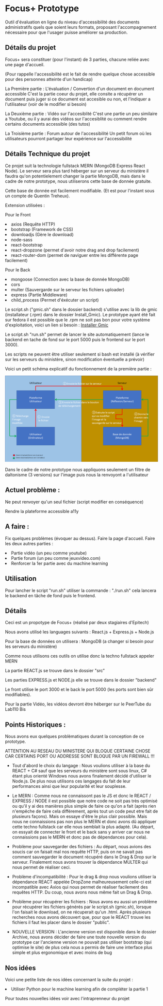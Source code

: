 <h1>Focus+ Prototype</h1>

<p>Outil d'évaluation en ligne du niveau d'accessibilité des documents administratifs quels que soient leurs formats, proposant l'accompagnement nécessaire pour que l'usager puisse améliorer sa production.</p>

<h2>Détails du projet</h2>

<p>Focus+ sera constituer (pour l'instant) de 3 parties, chacune reliée avec une page d'accueil.

(Pour rappelle l'accessibilité est le fait de rendre quelque chose accessible pour des personnes atteinte d'un handicap)

La Première partie : L'évaluation / Convertion d'un document en document accessible
    C'est la partie coeur du projet, elle consite a récupérer un document puis juger si ce document est accesible ou non, et l'indiquer a l'utilisateur (voir de le modifier si besoin)
    
La Deuxième partie : Vidéo sur l'accesiblité
    C'est une partie un peu similaire a Youtube, ou il y aurai des vidéos sur l'accesiblité ou comment rendre certains documents accessible (des tutos)
    
La Troisième partie : Forum autour de l'accessibilité
    Un petit forum où les utilisateurs pourront partager leur expérience sur l'accessibilité</p>


<h2>Détails Technique du projet</h2>

<p>Ce projet suit la technologie fullstack MERN (MongoDB Express React Node).
Le serveur sera plus tard héberger sur un serveur du ministère il faudra qu'on potentielement changer la partie MongoDB, mais dans le cadre de notre prototype, nous utiliserons cette base de donnée gratuite.

Cette base de donnée est facilement modifiable. (Et est pour l'instant sous un compte de Quentin Treheux).</p>

<p>Extension utilisées :</p>
    <p>Pour le Front</p>
        <li>axios (Requête HTTP)</li>
        <li>bootstrap (Framework de CSS)</li>
        <li>downloadjs (Gère le download)</li>
        <li>node-sass</li>
        <li>react-bootstrap</li>
        <li>react-dropzone (permet d'avoir notre drag and drop facilement)</li>
        <li>react-router-dom (permet de naviguer entre les différente page facilement)</li>
    <p></p>
    <p>Pour le Back</p>
        <li> mongoose (Connection avec la base de donnée MongoDB)</li>
        <li>cors</li>
        <li>multer (Sauvergarde sur le serveur les fichiers uploader)</li>
        <li>express (Partie Middleware)</li>
        <li>child_process (Permet d'éxécuter un script)</li>

<p></p>
<p>Le script.sh ("gmic.sh" dans le dossier backend) s'utilise avec la lib de gmic (installateur (.rpm) dans le dossier Install_Gmic). Le prototype ayant été fait sur fedora il est possible que le .rpm ne soit pas bon pour votre système d'exploitation, voici un lien si besoin : <a href="https://gmic.eu/download.html">Installer Gmic</a> </p>
<p>Le script.sh "run.sh" permet de lancer le site automatiquement (lance le backend en tache de fond sur le port 5000 puis le frontend sur le port 3000).</p>
<p>Les scripts ne peuvent être utiliser seulement si bash est installé (à vérifier sur les serveurs du ministère, sinon modification éventuelle a prévoir)</p>

<p>Voici un petit schéma explicatif du fonctionnement de la première partie :</p>

![schema_explicatif](schema_explicatif.png)

<p>Dans le cadre de notre prototype nous appliquons seulement un filtre de daltonisme (3 versions) sur l'image puis nous la renvoyont a l'utilisateur</p>

<h2>Actuel problème :</h2>
<p>Ne peut renvoyer qu'un seul fichier (script modifier en conséquence)</p>
<p>Rendre la plateforme accessible a11y</p>

<h2>A faire :</h2>
<p>Fix quelques problèmes (évoquer au dessus).
Faire la page d'accueil.
Faire les deux autres parties :</p>
    <li>Partie vidéo (un peu comme youtube)</li>
    <li>Partie forum (un peu comme jeuxvideo.com)</li>
    <li>Renforcer la 1er partie avec du machine learning</li>

<h2>Utilisation</h2>

<p> Pour lancher le script "run.sh" utiliser la commande : "./run.sh" cela lancera le backend en tâche de fond puis le frontend.</p>

<h2>Détails</h2>

<p>Ceci est un propotype de Focus+ (réalisé par deux stagiaires d'Epitech)</p>
<p>Nous avons utilisé les languages suivants : React.js + Express.js + Node.js</p>
<p>Pour la base de données on utilisera : MongoDB (a changer si besoin pour les serveurs du ministère)</p>
<p>Comme nous utilisons ces outils on utilise donc la techno fullstack appeler MERN</p>
<p>La partie REACT.js se trouve dans le dossier "src"</p>
<p>Les parties EXPRESS.js et NODE.js elle se trouve dans le dossier "backend"</p>
<p>Le front utilise le port 3000 et le back le port 5000 (les ports sont bien sûr modifiables).</p>

<p>Pour la partie Vidéo, les vidéos devront être héberger sur le PeerTube du Lab110 Bis</p>

<h2>Points Historiques :</h2>
<p>Nous avons eux quelques problèmatiques durant la conception de ce prototype.</p>
<p>ATTENTION AU RESEAU DU MINISTERE QUI BLOQUE CERTAINE CHOSE CAR CERTAINS PORT OU ADDRESSE SONT BLOQUE PAR UN FIREWALL !!!</p>

- Tout d'abord le choix du langage :
Nous voulions utiliser à la base du REACT + C# sauf que les serveurs du ministère sont sous linux, C# étant plus orienté Windows nous avons finalement décidé d'utiliser le Node.js.
De plus nous utilisons ces langages du fait de leur performances ainsi que leur popularité et leur souplesse.

- Le MERN :
Comme nous ne connaissont pas le JS et donc le REACT / EXPRESS / NODE il est possible que notre code ne soit pas très optimisé ou qu'il y ai des manières plus simple de faire ce qu'on a fait (après rien n'empêche de faire cela différement, après tout un code peut etre fait de plusieurs façons). Mais on essaye d'être le plus clair possible.
Mais nous ne connaissions pas non plus le MERN et donc avons dû appliquer cette techno fullstack car elle nous semblait la plus adapté. (Au départ, on essyait de connecter le front et le back sans y arriver car nous ne connaissions pas le MERN et donc pas de dépendances pour cela).

- Problème pour sauvegarder des fichiers :
Au départ, nous avions des soucis car on faisait mal nos requête HTTP, puis on ne savait pas comment sauvegarder le document récupéré dans le Drag & Drop sur le serveur.
Finalement nous avons trouver la dépendance MULTER qui nous permet de réaliser ceci.

- Problème d'incompatibilité :
Pour le drag & drop nous voulions utiliser la dépendance REACT appelée DropZone malheureusement celle-ci est incompatible avec Axios qui nous permet de réaliser facilement des requêtes HTTP.
Du coup, nous avons nous même fait un Drag & Drop.

- Problème pour récupérer les fichiers :
Nous avons eu aussi un problème pour récupérer les fichiers générés par le script.sh (gmic.sh), lorsque l'on faisait le download, on ne récuperait qu'un .html.
Après plusieurs recherches nous avons découvert que, pour que le REACT trouve les fichiers il faut les placer dans le dossier "public".

- NOUVELLE VERSION :
L'ancienne version est disponible dans le dossier Archive, nous avons décider de faire une toute nouvelle version du prototype car l'ancienne version ne pouvait pas utiliser bootstrap (qui optimise le site) de plus cela nous a permis de faire une interface plus simple et plus ergonomique et avec moins de bug</p>

<h2>Nos idées</h2>

<p>Voici une petite liste de nos idées concernant la suite du projet :</p>
    <li>Utiliser Python pour le machine learning afin de compléter la partie 1</li>

<p>Pour toutes nouvelles idées voir avec l'intraprenneur du projet</p>
